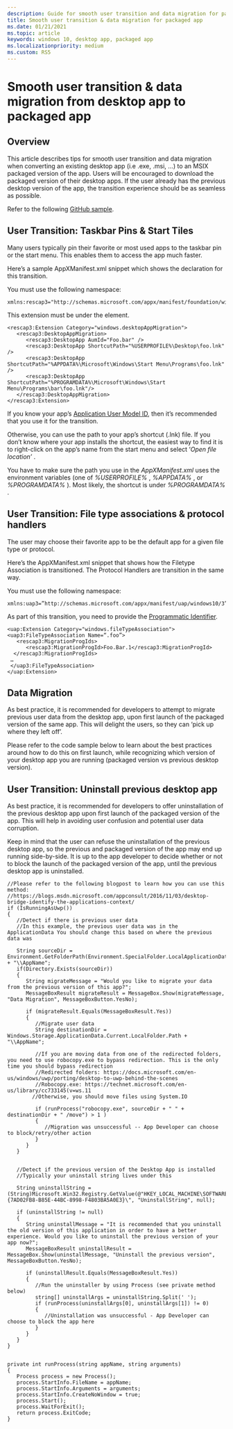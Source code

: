 ```yaml
---
description: Guide for smooth user transition and data migration for packaged app
title: Smooth user transition & data migration for packaged app 
ms.date: 01/21/2021
ms.topic: article
keywords: windows 10, desktop app, packaged app
ms.localizationpriority: medium
ms.custom: RS5
---
```


# Smooth user transition & data migration from desktop app to packaged app

## Overview

This article describes tips for smooth user transition and data migration when converting an existing desktop app (i.e .exe, .msi, ...) to an MSIX packaged version of the app. Users will be encouraged to download the packaged version of their desktop apps. If the user already has the previous desktop version of the app, the transition experience should be as seamless as possible.

Refer to the following [GitHub sample](https://github.com/Microsoft/DesktopBridgeToUWP-Samples/tree/master/Samples/DesktopAppTransition).

## User Transition: Taskbar Pins & Start Tiles

Many users typically pin their favorite or most used apps to the taskbar pin or the start menu. This enables them to access the app much faster.

Here’s a sample AppXManifest.xml snippet which shows the declaration for this transition.

You must use the following namespace:

```
xmlns:rescap3="http://schemas.microsoft.com/appx/manifest/foundation/windows10/restrictedcapabilities/3"
```

This extension must be under the *<Application>* element.

```
<rescap3:Extension Category="windows.desktopAppMigration">
   <rescap3:DesktopAppMigration>
      <rescap3:DesktopApp AumId="Foo.bar" />
      <rescap3:DesktopApp ShortcutPath="%USERPROFILE%\Desktop\foo.lnk" />
      <rescap3:DesktopApp ShortcutPath="%APPDATA%\Microsoft\Windows\Start Menu\Programs\foo.lnk" />
      <rescap3:DesktopApp ShortcutPath="%PROGRAMDATA%\Microsoft\Windows\Start Menu\Programs\bar\foo.lnk"/>
   </rescap3:DesktopAppMigration>
</rescap3:Extension>
```

If you know your app’s [Application User Model ID](https://msdn.microsoft.com/library/windows/desktop/dd378459(v=vs.85).aspx), then it’s recommended that you use it for the transition.

Otherwise, you can use the path to your app’s shortcut (.lnk) file. If you don’t know where your app installs the shortcut, the easiest way to find it is to right-click on the app’s name from the start menu and select ‘*Open file location’* .

You have to make sure the path you use in the *AppXManifest.xml* uses the environment variables (one of *%USERPROFILE%* , *%APPDATA%* , or *%PROGRAMDATA%* ). Most likely, the shortcut is under *%PROGRAMDATA%* .

## User Transition: File type associations & protocol handlers

The user may choose their favorite app to be the default app for a given file type or protocol.

Here’s the AppXManifest.xml snippet that shows how the Filetype Association is transitioned. The Protocol Handlers are transition in the same way.

You must use the following namespace:

```
xmlns:uap3=”http://schemas.microsoft.com/appx/manifest/uap/windows10/3”
```

As part of this transition, you need to provide the [Programmatic Identifier](https://msdn.microsoft.com/library/windows/desktop/cc144152(v=vs.85).aspx).

```
<uap:Extension Category="windows.fileTypeAssociation">
<uap3:FileTypeAssociation Name=“.foo”>
   <rescap3:MigrationProgIds>
      <rescap3:MigrationProgId>Foo.Bar.1</rescap3:MigrationProgId>
  </rescap3:MigrationProgIds>
 …
 </uap3:FileTypeAssociation>
</uap:Extension>
```

## Data Migration

As best practice, it is recommended for developers to attempt to migrate previous user data from the desktop app, upon first launch of the packaged version of the same app. This will delight the users, so they can ‘pick up where they left off’.

Please refer to the code sample below to learn about the best practices around how to do this on first launch, while recognizing which version of your desktop app you are running (packaged version vs previous desktop version).

## User Transition: Uninstall previous desktop app

As best practice, it is recommended for developers to offer uninstallation of the previous desktop app upon first launch of the packaged version of the app. This will help in avoiding user confusion and potential user data corruption.

Keep in mind that the user can refuse the uninstallation of the previous desktop app, so the previous and packaged version of the app may end up running side-by-side. It is up to the app developer to decide whether or not to block the launch of the packaged version of the app, until the previous desktop app is uninstalled.

```
//Please refer to the following blogpost to learn how you can use this method:
//https://blogs.msdn.microsoft.com/appconsult/2016/11/03/desktop-bridge-identify-the-applications-context/
if (IsRunningAsUwp())
{
   //Detect if there is previous user data
   //In this example, the previous user data was in the ApplicationData You should change this based on where the previous data was

   String sourceDir = Environment.GetFolderPath(Environment.SpecialFolder.LocalApplicationData) + "\\AppName";
   if(Directory.Exists(sourceDir))
   {
      String migrateMessage = "Would you like to migrate your data from the previous version of this app?";
      MessageBoxResult migrateResult = MessageBox.Show(migrateMessage, "Data Migration", MessageBoxButton.YesNo);

      if (migrateResult.Equals(MessageBoxResult.Yes))
      {
         //Migrate user data
         String destinationDir = Windows.Storage.ApplicationData.Current.LocalFolder.Path + "\\AppName";

         //If you are moving data from one of the redirected folders, you need to use robocopy.exe to bypass redirection. This is the only time you should bypass redirection
         //Redirected folders: https://docs.microsoft.com/en-us/windows/uwp/porting/desktop-to-uwp-behind-the-scenes
         //Robocopy.exe: https://technet.microsoft.com/en-us/library/cc733145(v=ws.11
        //Otherwise, you should move files using System.IO

         if (runProcess("robocopy.exe", sourceDir + " " + destinationDir + " /move") > 1 )
         {
            //Migration was unsuccessful -- App Developer can choose to block/retry/other action
         }
      }
   }


   //Detect if the previous version of the Desktop App is installed
   //Typically your uninstall string lives under this

   String uninstallString = (String)Microsoft.Win32.Registry.GetValue(@"HKEY_LOCAL_MACHINE\SOFTWARE\WOW6432Node\Microsoft\Windows\CurrentVersion\Uninstall\{7AD02FB8-B85E-44BC-8998-F4803BA5A0E3}\", "UninstallString", null);

   if (uninstallString != null)
   {
      String uninstallMessage = "It is recommended that you uninstall the old version of this application in order to have a better experience. Would you like to uninstall the previous version of your app now?";
      MessageBoxResult uninstallResult = MessageBox.Show(uninstallMessage, "Uninstall the previous version", MessageBoxButton.YesNo);

      if (uninstallResult.Equals(MessageBoxResult.Yes))
      {
         //Run the uninstaller by using Process (see private method below)
         string[] uninstallArgs = uninstallString.Split(' ');
         if (runProcess(uninstallArgs[0], uninstallArgs[1]) != 0)
         {
            //Uninstallation was unsuccessful - App Developer can choose to block the app here
         }
      }
   }
}


private int runProcess(string appName, string arguments)
{
   Process process = new Process();
   process.StartInfo.FileName = appName;
   process.StartInfo.Arguments = arguments;
   process.StartInfo.CreateNoWindow = true;
   process.Start();
   process.WaitForExit();
   return process.ExitCode;
}
```
